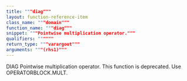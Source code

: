 ```yaml
---
title: """diag"""
layout: function-reference-item
class_name: """domain"""
function_name: """diag"""
snippet: """Pointwise multiplication operator."""
qualifiers: """"""
return_type: """varargout"""
arguments: """(rhs1)"""
---
```


 DIAG      Pointwise multiplication operator.
    This function is deprecated. Use OPERATORBLOCK.MULT.

